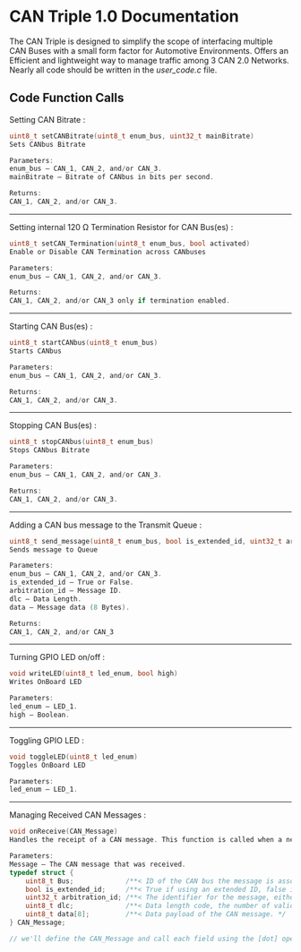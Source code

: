 # CAN Triple 1.0 Documentation

The CAN Triple is designed to simplify the scope of interfacing multiple CAN Buses with a small form factor for Automotive Environments. Offers an Efficient and lightweight way to manage traffic among 3 CAN 2.0 Networks. Nearly all code should be written in the *user_code.c* file.

## Code Function Calls

Setting CAN Bitrate : 
```C
uint8_t setCANBitrate(uint8_t enum_bus, uint32_t mainBitrate)
Sets CANbus Bitrate

Parameters:
enum_bus – CAN_1, CAN_2, and/or CAN_3.
mainBitrate – Bitrate of CANbus in bits per second.

Returns:
CAN_1, CAN_2, and/or CAN_3.
```
---
Setting internal 120 Ω Termination Resistor for CAN Bus(es) : 
```C
uint8_t setCAN_Termination(uint8_t enum_bus, bool activated)
Enable or Disable CAN Termination across CANbuses

Parameters:
enum_bus – CAN_1, CAN_2, and/or CAN_3.

Returns:
CAN_1, CAN_2, and/or CAN_3 only if termination enabled.
```
---
Starting CAN Bus(es) :
```C
uint8_t startCANbus(uint8_t enum_bus)
Starts CANbus

Parameters:
enum_bus – CAN_1, CAN_2, and/or CAN_3.

Returns:
CAN_1, CAN_2, and/or CAN_3.
```
---
Stopping CAN Bus(es) : 
```C
uint8_t stopCANbus(uint8_t enum_bus)
Stops CANbus Bitrate

Parameters:
enum_bus – CAN_1, CAN_2, and/or CAN_3.

Returns:
CAN_1, CAN_2, and/or CAN_3.
```
---
Adding a CAN bus message to the Transmit Queue : 
```C
uint8_t send_message(uint8_t enum_bus, bool is_extended_id, uint32_t arbitration_id, uint8_t dlc, uint8_t *data)
Sends message to Queue

Parameters:
enum_bus – CAN_1, CAN_2, and/or CAN_3.
is_extended_id – True or False.
arbitration_id – Message ID.
dlc – Data Length.
data – Message data (8 Bytes).

Returns:
CAN_1, CAN_2, and/or CAN_3
```
---
Turning GPIO LED on/off : 
```C
void writeLED(uint8_t led_enum, bool high)
Writes OnBoard LED

Parameters:
led_enum – LED_1.
high – Boolean.
```
---
Toggling GPIO LED : 
```C
void toggleLED(uint8_t led_enum)
Toggles OnBoard LED

Parameters:
led_enum – LED_1.
```
---
Managing Received CAN Messages : 
```C
void onReceive(CAN_Message)
Handles the receipt of a CAN message. This function is called when a new CAN message is received.

Parameters:
Message – The CAN message that was received.
typedef struct {
    uint8_t Bus;             /**< ID of the CAN bus the message is associated with. */
    bool is_extended_id;     /**< True if using an extended ID, false if using a standard ID. */
    uint32_t arbitration_id; /**< The identifier for the message, either standard or extended based on is_extended_id. */
    uint8_t dlc;             /**< Data length code, the number of valid bytes in the data field. */
    uint8_t data[8];         /**< Data payload of the CAN message. */
} CAN_Message;

// we'll define the CAN_Message and call each field using the [dot] operator.

